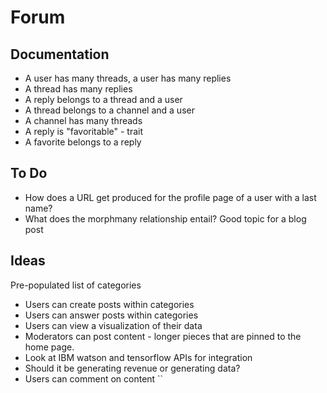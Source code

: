 # Forum

## Documentation
* A user has many threads, a user has many replies
* A thread has many replies 
* A reply belongs to a thread and a user 
* A thread belongs to a channel and a user  
* A channel has many threads 
* A reply is "favoritable" - trait 
* A favorite belongs to a reply 


## To Do 
* How does a URL get produced for the profile page of a user with a last name? 
* What does the morphmany relationship entail? Good topic for a blog post 


## Ideas 
Pre-populated list of categories 
* Users can create posts within categories 
* Users can answer posts within categories 
* Users can view a visualization of their data 
* Moderators can post content - longer pieces that are pinned to the home page. 
* Look at IBM watson and tensorflow APIs for integration 
* Should it be generating revenue or generating data? 
* Users can comment on content
``